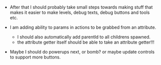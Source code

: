 * After that I should probably take small steps towards making stuff that makes
it easier to make levels, debug texts, debug buttons and tools etc.

* I am adding ability to params in actions to be grabbed from an attribute.
  * I should also automatically add parentId to all childrens spawned.
  * the attribute getter itself should be able to take an attribute getter!!!

* Maybe I should do powerups next, or bomb? or maybe update controls to support more buttons.
